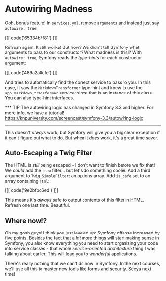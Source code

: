 # Autowiring Madness

Ooh, bonus feature! In `services.yml`, remove `arguments` and instead just say
`autowire: true`:

[[[ code('65334b7f81') ]]]

Refresh again. It still works! But how? We didn't tell Symfony what arguments to pass
to our constructor? What madness is this!? With `autowire: true`, Symfony reads the
*type-hints* for each constructor argument:

[[[ code('489a2a0cfe') ]]]

And tries to automatically find the correct service to pass to you. In this case,
it saw the `MarkdownTransformer` type-hint and knew to use the `app.markdown_transformer`
service: since that is an instance of this class. You can also type-hint interfaces.

*** TIP
The autowiring logic has changed in Symfony 3.3 and higher. For more info, we have
a tutorial! https://knpuniversity.com/screencast/symfony-3.3/autowiring-logic
***

This doesn't *always* work, but Symfony will give you a big clear exception if it
can't figure out what to do. But when it *does* work, it's a great time saver.

## Auto-Escaping a Twig Filter

The HTML is *still* being escaped - I don't want to finish before we fix that! We
*could* add the `|raw` filter... but let's do something cooler. Add a third argument
to `Twig_SimpleFilter`: an options array. Add `is_safe` set to an array containing `html`:

[[[ code('9e2bfbd6ed') ]]]

This means it's *always* safe to output contents of this filter in HTML.
Refresh one last time. Beautiful.

## Where now!?

Oh my gosh guys! I think you just leveled up: Symfony offense increased by five points.
Besides the fact that a *lot* more things will start making sense in Symfony, you
also know everything you need to start organizing your code into service classes - that
whole *service-oriented architecture* thing I was talking about earlier. This will
lead you to *wonderful* applications.

There's really nothing that we can't do now in Symfony. In the next courses, we'll
use all this to master new tools like forms and security. Seeya next time!
